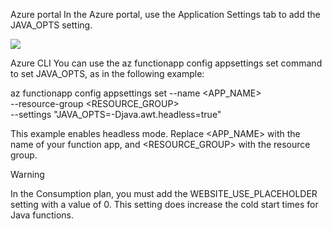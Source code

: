 Azure portal
In the Azure portal, use the Application Settings tab to add the JAVA_OPTS setting.

![](https://github.com/fenago/katacoda-scenarios/raw/master/azure-functions/azure-functions-java-developer-guide/steps/6/settings.JPG)

Azure CLI
You can use the az functionapp config appsettings set command to set JAVA_OPTS, as in the following example:

az functionapp config appsettings set --name <APP_NAME> \
--resource-group <RESOURCE_GROUP> \
--settings "JAVA_OPTS=-Djava.awt.headless=true"

This example enables headless mode. Replace <APP_NAME> with the name of your function app, and <RESOURCE_GROUP> with the resource group.

Warning

In the Consumption plan, you must add the WEBSITE_USE_PLACEHOLDER setting with a value of 0.
This setting does increase the cold start times for Java functions.